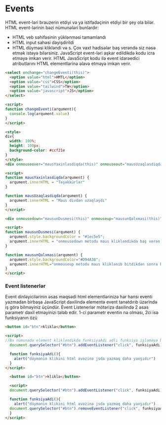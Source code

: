 # Events

HTML event-ləri brauzerin etdiyi və ya istifadəçinin etdiyi bir şey ola bilər. HTML event-lərinin bəzi nümunələri bunlardır:

- HTML veb səhifəsinin yüklənməsi tamamlandı
- HTML input sahəsi dəyişdirildi
- HTML düyməsi klikləndi və s.
Çox vaxt hadisələr baş verəndə siz nəsə etmək istəyə bilərsiniz. JavaScript event-ləri aşkar edildikdə kodu icra etməyə imkan verir. HTML JavaScript kodu ilə event idarəedici atributlarını HTML elementlərinə əlavə etməyə imkan verir.

```html
<select onchange="changeEventi(this)">
  <option value="html">HMTL</option>
  <option value="css">CSS</option>
  <option value="tailwind">TW</option>
  <option value="javascript">JS</option>
</select>

<script>
function changeEventi(arqument){
  console.log(arqument.value)
}
</script>
```

```html
<style>
div{
  width: 100%;
  height: 100px;
  background-color: #ccf21e
}
</style>
<div onmouseover="mausYaxinlasdiqda(this)" onmouseout="mausUzaqlasdiqda(this)">Mausu divin üzərinə gətir</div>

<script>
function mausYaxinlasdiqda(arqument) {
  arqument.innerHTML = "Təşəkkürlər"
}

function mausUzaqlasdiqda(arqument) {
  arqument.innerHTML = "Maus divdən uzaqlaşdı"
}
</script>
```

```html
<div onmousedown="mausunDusmesi(this)" onmouseup="mausunQalxmasi(this)">Klik et</div>

<script>
function mausunDusmesi(arqument) {
  arqument.style.backgroundColor = "#1ec5e5";
  arqument.innerHTML = "onmousedown metodu maus klikləndikdə baş verən metoddur";
}

function mausunQalxmasi(arqument) {
  arqument.style.backgroundColor="#D94A38";
  arqument.innerHTML="onmouseup metodu maus kliklənib bitdikdən sonra baş verən metoddur";
}
</script>
```


### Event listenerlər

Event dinləyicilərinin əsas məqsədi html elementlərinizə hər hansı eventi yazmadan birbaşa JavaScript daxilində elementə event tanətdırıb üzərində iş görə bilməyiniz üçündür. Event Listenerlər mötərizə daxilində 2 əsas parametr daxil etməyinizi tələb edir. 1-ci parametr eventin nə olması, 2ci isə funksiyanın özü

```html
<button id="btn">kliklə</button>

<script>
//Bu nümunədə element klikləndikdə funksiyaAdi adlı funksiya işləməyə başlayır.
  document.querySelector("#btn").addEventListener("click", funksiyaAdi)

  function funksiyaAdi(){
    alert("düymənin klikini html əvəzinə jsda yazmaq daha yaxşıdır")
  }
</script>
```

```html
  <button id="btn">kliklə</button>

  <script>
  document.querySelector("#btn").addEventListener("click", funksiyaAdi)

  function funksiyaAdi(){
    alert("düymənin klikini html əvəzinə jsda yazmaq daha yaxşıdır")
  document.querySelector("#btn").removeEventListener("click", funksiyaAdi)
  }
</script>
```
